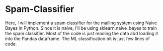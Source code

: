 # Spam-Classifier

Here, I will implement a spam classifier for the mailing system using Naive Bayes in Python.
Since it is naive, I'll be using sklearn.naive_bayes to train the spam classifier. Most of the code is just reading the data abd loading it into the Pandas dataframe. The ML classification bit is just few lines of code.
